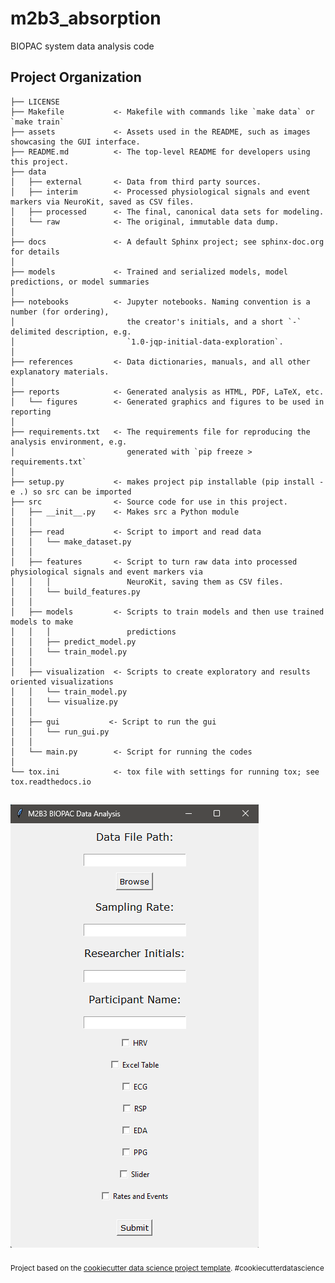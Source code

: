 m2b3_absorption
==============================

BIOPAC system data analysis code

Project Organization
------------

    ├── LICENSE
    ├── Makefile           <- Makefile with commands like `make data` or `make train`
    ├── assets             <- Assets used in the README, such as images showcasing the GUI interface.
    ├── README.md          <- The top-level README for developers using this project.
    ├── data
    │   ├── external       <- Data from third party sources.
    │   ├── interim        <- Processed physiological signals and event markers via NeuroKit, saved as CSV files.
    │   ├── processed      <- The final, canonical data sets for modeling.
    │   └── raw            <- The original, immutable data dump.
    │
    ├── docs               <- A default Sphinx project; see sphinx-doc.org for details
    │
    ├── models             <- Trained and serialized models, model predictions, or model summaries
    │
    ├── notebooks          <- Jupyter notebooks. Naming convention is a number (for ordering),
    │                         the creator's initials, and a short `-` delimited description, e.g.
    │                         `1.0-jqp-initial-data-exploration`.
    │
    ├── references         <- Data dictionaries, manuals, and all other explanatory materials.
    │
    ├── reports            <- Generated analysis as HTML, PDF, LaTeX, etc.
    │   └── figures        <- Generated graphics and figures to be used in reporting
    │
    ├── requirements.txt   <- The requirements file for reproducing the analysis environment, e.g.
    │                         generated with `pip freeze > requirements.txt`
    │
    ├── setup.py           <- makes project pip installable (pip install -e .) so src can be imported
    ├── src                <- Source code for use in this project.
    │   ├── __init__.py    <- Makes src a Python module
    │   │
    │   ├── read           <- Script to import and read data
    │   │   └── make_dataset.py
    │   │
    │   ├── features       <- Script to turn raw data into processed physiological signals and event markers via 
    │   │   │                 NeuroKit, saving them as CSV files.
    │   │   └── build_features.py
    │   │
    │   ├── models         <- Scripts to train models and then use trained models to make
    │   │   │                 predictions
    │   │   ├── predict_model.py
    │   │   └── train_model.py
    │   │
    │   ├── visualization  <- Scripts to create exploratory and results oriented visualizations
    │   │   └── train_model.py
    │   │   └── visualize.py
    │   │    
    │   ├── gui           <- Script to run the gui
    │   │   └── run_gui.py
    │   │    
    │   └── main.py        <- Script for running the codes 
    │
    └── tox.ini            <- tox file with settings for running tox; see tox.readthedocs.io

![Image Description](./assets/gui_window_scshot.png)
--------

<p><small>Project based on the <a target="_blank" href="https://drivendata.github.io/cookiecutter-data-science/">cookiecutter data science project template</a>. #cookiecutterdatascience</small></p>
